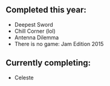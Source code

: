 ## Completed this year: 
- Deepest Sword 
- Chill Corner (lol)
- Antenna Dilemma
- There is no game: Jam Edition 2015

## Currently completing:
- Celeste 
